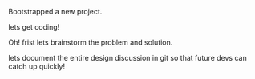 Bootstrapped a new project.

lets get coding!

Oh! frist lets brainstorm the problem and solution.

lets document the entire design discussion in git so that future devs can catch up quickly!

